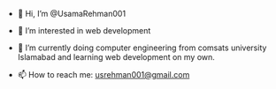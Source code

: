 - 👋 Hi, I’m @UsamaRehman001

- 👀 I’m interested in web development

- 🌱 I’m currently doing computer engineering from comsats university Islamabad and learning web development on my own.

- 📫 How to reach me:
     usrehman001@gmail.com

